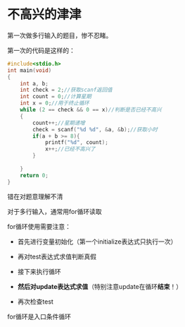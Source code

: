 # 不高兴的津津

第一次做多行输入的题目，惨不忍睹。

第一次的代码是这样的：
```C
#include<stdio.h>
int main(void)
{
    int a, b;
    int check = 2;//获取scanf返回值
    int count = 0;//计算星期
    int x = 0;//用于终止循环
    while (2 == check && 0 == x)//判断是否已经不高兴
    {
        count++;//星期递增
        check = scanf("%d %d", &a, &b);//获取小时
        if(a + b >= 8){
            printf("%d", count);
            x++;//已经不高兴了
        }
        
    }
    return 0;
}
```
错在对题意理解不清

对于多行输入，通常用for循环读取

for循环使用需要注意：

* 首先进行变量初始化（第一个initialize表达式只执行一次）

* 再对test表达式求值判断真假

* 接下来执行循环

* **然后对update表达式求值**（特别注意update在循环**结束**！）

* 再次检查test

for循环是入口条件循环